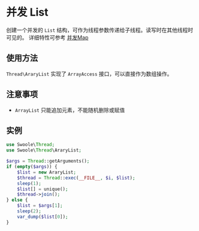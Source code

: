 # 并发 List

创建一个并发的 `List` 结构，可作为线程参数传递给子线程。读写时在其他线程时可见的。
详细特性可参考 [并发Map](./map.md)


## 使用方法
`Thread\AraryList` 实现了 `ArrayAccess` 接口，可以直接作为数组操作。

## 注意事项
- `ArrayList` 只能追加元素，不能随机删除或赋值

## 实例

```php
use Swoole\Thread;
use Swoole\Thread\AraryList;

$args = Thread::getArguments();
if (empty($args)) {
    $list = new AraryList;
    $thread = Thread::exec(__FILE__, $i, $list);
    sleep(1);
    $list[] = unique();
    $thread->join();
} else {
    $list = $args[1];
    sleep(2);
    var_dump($list[0]);
}
```
